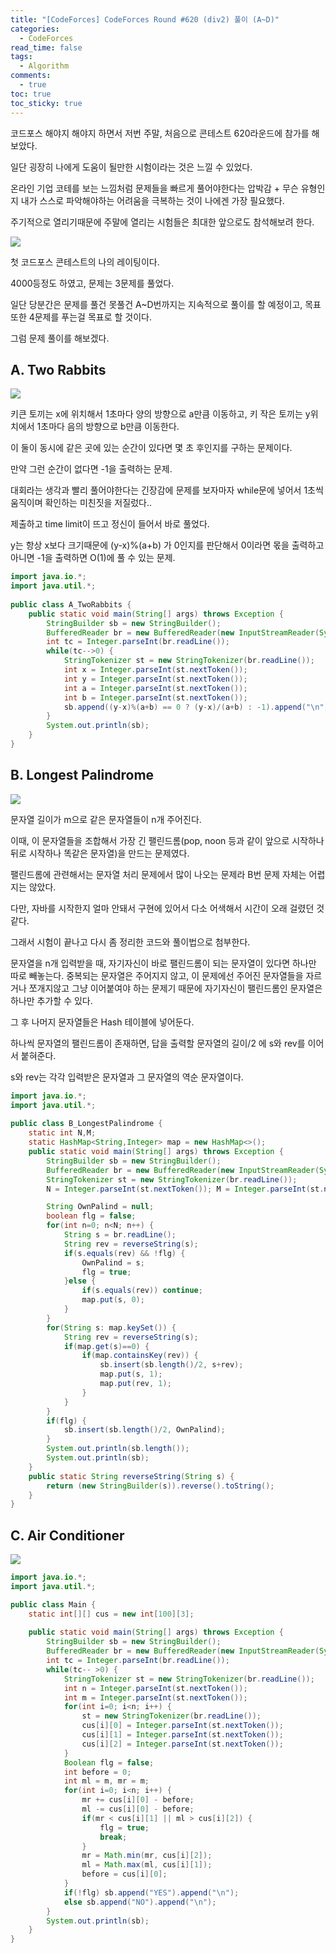 ```yaml
---
title: "[CodeForces] CodeForces Round #620 (div2) 풀이 (A~D)"
categories:
  - CodeForces
read_time: false
tags:
  - Algorithm
comments:
  - true
toc: true
toc_sticky: true
---
```

코드포스 해야지 해야지 하면서 저번 주말, 처음으로 콘테스트 620라운드에 참가를 해보았다. 

일단 굉장히 나에게 도움이 될만한 시험이라는 것은 느낄 수 있었다.

온라인 기업 코테를 보는 느낌처럼 문제들을 빠르게 풀어야한다는 압박감 + 무슨 유형인지 내가 스스로 파악해야하는 어려움을 극복하는 것이 나에겐 가장 필요했다.

주기적으로 열리기때문에 주말에 열리는 시험들은 최대한 앞으로도 참석해보려 한다.

![](/assets/img/CodeForce/20200217_1.png)

첫 코드포스 콘테스트의 나의 레이팅이다.

4000등정도 하였고, 문제는 3문제를 풀었다.

일단 당분간은 문제를 풀건 못풀건 A~D번까지는 지속적으로 풀이를 할 예정이고, 목표 또한 4문제를 푸는걸 목표로 할 것이다.

그럼 문제 풀이를 해보겠다.

## A. Two Rabbits

![](/assets/img/CodeForce/20200217_2.png)

키큰 토끼는 x에 위치해서 1초마다 양의 방향으로 a만큼 이동하고, 키 작은 토끼는 y위치에서 1초마다 음의 방향으로 b만큼 이동한다.

이 둘이 동시에 같은 곳에 있는 순간이 있다면 몇 초 후인지를 구하는 문제이다.

만약 그런 순간이 없다면 -1을 출력하는 문제.

대회라는 생각과 빨리 풀어야한다는 긴장감에 문제를 보자마자 while문에 넣어서 1초씩 움직이며 확인하는 미친짓을 저질렀다..

제출하고 time limit이 뜨고 정신이 들어서 바로 풀었다.

y는 항상 x보다 크기때문에 (y-x)%(a+b) 가 0인지를 판단해서 0이라면 몫을 출력하고 아니면 -1을 출력하면 O(1)에 풀 수 있는 문제.

```java
import java.io.*;
import java.util.*;
 
public class A_TwoRabbits {
	public static void main(String[] args) throws Exception {
		StringBuilder sb = new StringBuilder();
		BufferedReader br = new BufferedReader(new InputStreamReader(System.in));
		int tc = Integer.parseInt(br.readLine());
		while(tc-->0) {
			StringTokenizer st = new StringTokenizer(br.readLine());
			int x = Integer.parseInt(st.nextToken());
			int y = Integer.parseInt(st.nextToken());
			int a = Integer.parseInt(st.nextToken());
			int b = Integer.parseInt(st.nextToken());
			sb.append((y-x)%(a+b) == 0 ? (y-x)/(a+b) : -1).append("\n");
		}
		System.out.println(sb);
	}
}
```

## B. Longest Palindrome

![](/assets/img/CodeForce/20200217_3.png)

문자열 길이가 m으로 같은 문자열들이 n개 주어진다.

이때, 이 문자열들을 조합해서 가장 긴 팰린드롬(pop, noon 등과 같이 앞으로 시작하나 뒤로 시작하나 똑같은 문자열)을 만드는 문제였다.

팰린드롬에 관련해서는 문자열 처리 문제에서 많이 나오는 문제라 B번 문제 자체는 어렵지는 않았다.

다만, 자바를 시작한지 얼마 안돼서 구현에 있어서 다소 어색해서 시간이 오래 걸렸던 것 같다.

그래서 시험이 끝나고 다시 좀 정리한 코드와 풀이법으로 첨부한다.

문자열을 n개 입력받을 때, 자기자신이 바로 팰린드롬이 되는 문자열이 있다면 하나만 따로 빼놓는다. 중복되는 문자열은 주어지지 않고, 이 문제에선 주어진 문자열들을 자르거나 쪼개지않고 그냥 이어붙여야 하는 문제기 때문에 자기자신이 팰린드롬인 문자열은 하나만 추가할 수 있다.

그 후 나머지 문자열들은 Hash 테이블에 넣어둔다.

하나씩 문자열의 팰린드롬이 존재하면, 답을 출력할 문자열의 길이/2 에 s와 rev를 이어서 붙혀준다.

s와 rev는 각각 입력받은 문자열과 그 문자열의 역순 문자열이다.

```java
import java.io.*;
import java.util.*;
 
public class B_LongestPalindrome {
	static int N,M;
	static HashMap<String,Integer> map = new HashMap<>();
	public static void main(String[] args) throws Exception {
		StringBuilder sb = new StringBuilder();
		BufferedReader br = new BufferedReader(new InputStreamReader(System.in));
		StringTokenizer st = new StringTokenizer(br.readLine());
		N = Integer.parseInt(st.nextToken()); M = Integer.parseInt(st.nextToken());

		String OwnPalind = null;
		boolean flg = false;
		for(int n=0; n<N; n++) {
			String s = br.readLine();
			String rev = reverseString(s);
			if(s.equals(rev) && !flg) {
				OwnPalind = s;
				flg = true;
			}else {
				if(s.equals(rev)) continue;
				map.put(s, 0);
			}
		}
		for(String s: map.keySet()) {
			String rev = reverseString(s);
			if(map.get(s)==0) {
				if(map.containsKey(rev)) {
					sb.insert(sb.length()/2, s+rev);
					map.put(s, 1);
					map.put(rev, 1);
				}
			}
		}
		if(flg) {
			sb.insert(sb.length()/2, OwnPalind);
		}
		System.out.println(sb.length());
		System.out.println(sb);
	}
	public static String reverseString(String s) {
		return (new StringBuilder(s)).reverse().toString();
	}
}
```

## C. Air Conditioner

![](/assets/img/CodeForce/20200219_1.png)



```java
import java.io.*;
import java.util.*;

public class Main {	
	static int[][] cus = new int[100][3];
	
	public static void main(String[] args) throws Exception {
		StringBuilder sb = new StringBuilder();
		BufferedReader br = new BufferedReader(new InputStreamReader(System.in));
		int tc = Integer.parseInt(br.readLine());
		while(tc-- >0) {
			StringTokenizer st = new StringTokenizer(br.readLine());
			int n = Integer.parseInt(st.nextToken());
			int m = Integer.parseInt(st.nextToken());
			for(int i=0; i<n; i++) {
				st = new StringTokenizer(br.readLine());
				cus[i][0] = Integer.parseInt(st.nextToken());
				cus[i][1] = Integer.parseInt(st.nextToken());
				cus[i][2] = Integer.parseInt(st.nextToken());
			}
			Boolean flg = false;
			int before = 0;
			int ml = m, mr = m;
			for(int i=0; i<n; i++) {
				mr += cus[i][0]	- before;
				ml -= cus[i][0] - before;
				if(mr < cus[i][1] || ml > cus[i][2]) {
					flg = true;
					break;
				}
				mr = Math.min(mr, cus[i][2]);
				ml = Math.max(ml, cus[i][1]);
				before = cus[i][0];
			}
			if(!flg) sb.append("YES").append("\n");
			else sb.append("NO").append("\n");
		}
		System.out.println(sb);
	}
}
```
